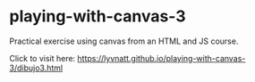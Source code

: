 # playing-with-canvas-3
Practical exercise using canvas from an HTML and JS course. 

Click to visit here: https://lyvnatt.github.io/playing-with-canvas-3/dibujo3.html
